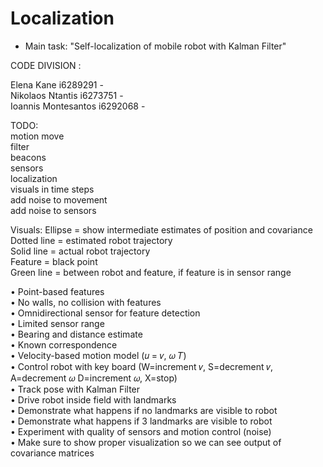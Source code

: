 # Localization
* Main task: "Self-localization of mobile robot with Kalman Filter"</br>


CODE DIVISION : </br>

Elena Kane i6289291 -  </br>
Nikolaos Ntantis i6273751 -  </br>
Ioannis Montesantos i6292068 -  </br>


TODO: </br>
motion move</br>
filter</br>
beacons</br>
sensors</br>
localization</br>
visuals in time steps</br>
add noise to movement</br>
add noise to sensors</br>

Visuals:
Ellipse =  show intermediate estimates of position and covariance</br>
Dotted line = estimated robot trajectory</br>
Solid line = actual robot trajectory</br>
Feature = black point</br>
Green line = between robot and feature, if feature is in sensor range</br>





• Point-based features </br>
• No walls, no collision with features</br>
• Omnidirectional sensor for feature detection</br>
• Limited sensor range</br>
• Bearing and distance estimate</br>
• Known correspondence</br>
• Velocity-based motion model (𝑢 = 𝑣, 𝜔 𝑇)</br>
• Control robot with key board (W=increment 𝑣, S=decrement 𝑣, A=decrement 𝜔 D=increment 𝜔, X=stop)</br>
• Track pose with Kalman Filter</br>
• Drive robot inside field with landmarks</br>
• Demonstrate what happens if no landmarks are visible to robot</br>
• Demonstrate what happens if 3 landmarks are visible to robot</br>
• Experiment with quality of sensors and motion control (noise)</br>
• Make sure to show proper visualization so we can see output of covariance matrices</br>
